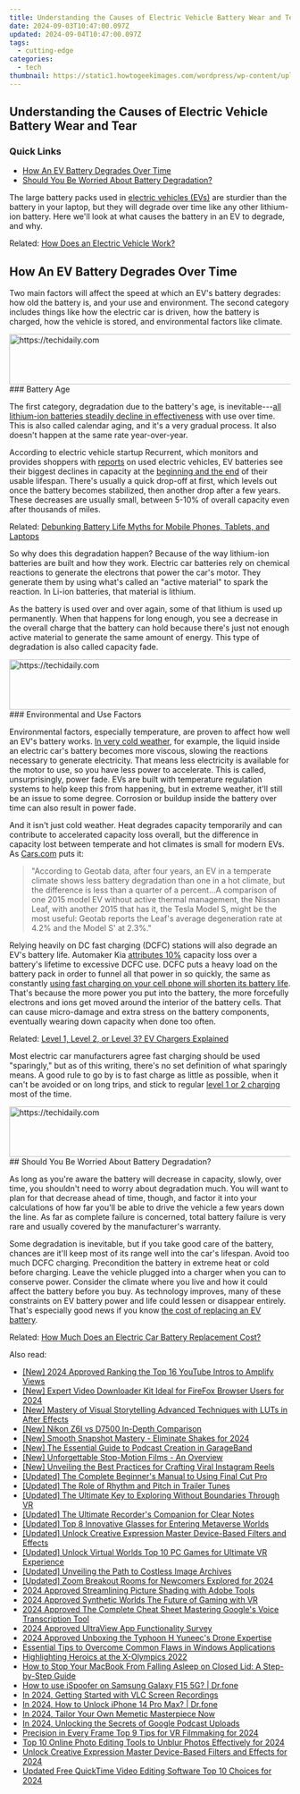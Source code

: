 ```yaml
---
title: Understanding the Causes of Electric Vehicle Battery Wear and Tear
date: 2024-09-03T10:47:00.097Z
updated: 2024-09-04T10:47:00.097Z
tags:
  - cutting-edge
categories:
  - tech
thumbnail: https://static1.howtogeekimages.com/wordpress/wp-content/uploads/2022/05/lithium-ion-batteries-fanned.jpg
---
```


## Understanding the Causes of Electric Vehicle Battery Wear and Tear

### Quick Links

* [How An EV Battery Degrades Over Time](https://some-guidance.techidaily.com/updated-top-questions-on-vlc-player-mac-integration/)
* [Should You Be Worried About Battery Degradation?](https://win-dash.techidaily.com/acer-wireless-network-adapter-drivers-free-download-and-instant-setup/)

 The large battery packs used in [electric vehicles (EVs)](https://instagram-video-recordings.techidaily.com/new-2024-approved-heres-what-you-dont-know-about-instagram-story-viewer2/) are sturdier than the battery in your laptop, but they will degrade over time like any other lithium-ion battery. Here we'll look at what causes the battery in an EV to degrade, and why.

Related: [How Does an Electric Vehicle Work?](https://instagram-video-recordings.techidaily.com/new-2024-approved-heres-what-you-dont-know-about-instagram-story-viewer2/) 

##  How An EV Battery Degrades Over Time

 Two main factors will affect the speed at which an EV's battery degrades: how old the battery is, and your use and environment. The second category includes things like how the electric car is driven, how the battery is charged, how the vehicle is stored, and environmental factors like climate.

<!-- affiliate ads begin -->
<a href="https://appsumo.8odi.net/c/5597632/2068412/7443" target="_top" id="2068412">
  <img src="//a.impactradius-go.com/display-ad/7443-2068412" border="0" alt="https://techidaily.com" width="728" height="90"/>
</a>
<img height="0" width="0" src="https://appsumo.8odi.net/i/5597632/2068412/7443" style="position:absolute;visibility:hidden;" border="0" />
<!-- affiliate ads end -->
###  Battery Age

 The first category, degradation due to the battery's age, is inevitable---[all lithium-ion batteries steadily decline in effectiveness](https://screen-capture.techidaily.com/in-2024-ranking-the-ultimate-in-mac-gif-recorders/) with use over time. This is also called calendar aging, and it's a very gradual process. It also doesn't happen at the same rate year-over-year.

 According to electric vehicle startup Recurrent, which monitors and provides shoppers with [reports](https://www.recurrentauto.com/for-shoppers) on used electric vehicles, EV batteries see their biggest declines in capacity at the [beginning and the end](https://www.recurrentauto.com/research/how-batteries-degrade) of their usable lifespan. There's usually a quick drop-off at first, which levels out once the battery becomes stabilized, then another drop after a few years. These decreases are usually small, between 5-10% of overall capacity even after thousands of miles.

Related: [Debunking Battery Life Myths for Mobile Phones, Tablets, and Laptops](https://screen-capture.techidaily.com/in-2024-ranking-the-ultimate-in-mac-gif-recorders/) 

 So why does this degradation happen? Because of the way lithium-ion batteries are built and how they work. Electric car batteries rely on chemical reactions to generate the electrons that power the car's motor. They generate them by using what's called an "active material" to spark the reaction. In Li-ion batteries, that material is lithium.

 As the battery is used over and over again, some of that lithium is used up permanently. When that happens for long enough, you see a decrease in the overall charge that the battery can hold because there's just not enough active material to generate the same amount of energy. This type of degradation is also called capacity fade.

<!-- affiliate ads begin -->
<a href="https://appsumo.8odi.net/c/5597632/2118326/7443" target="_top" id="2118326">
  <img src="//a.impactradius-go.com/display-ad/7443-2118326" border="0" alt="https://techidaily.com" width="728" height="90"/>
</a>
<img height="0" width="0" src="https://appsumo.8odi.net/i/5597632/2118326/7443" style="position:absolute;visibility:hidden;" border="0" />
<!-- affiliate ads end -->
###  Environmental and Use Factors

 Environmental factors, especially temperature, are proven to affect how well an EV's battery works. [In very cold weather](https://pokemon-go-android.techidaily.com/in-2024-9-mind-blowing-tricks-to-hatch-eggs-in-pokemon-go-without-walking-on-poco-x5-pro-drfone-by-drfone-virtual-android/), for example, the liquid inside an electric car's battery becomes more viscous, slowing the reactions necessary to generate electricity. That means less electricity is available for the motor to use, so you have less power to accelerate. This is called, unsurprisingly, power fade. EVs are built with temperature regulation systems to help keep this from happening, but in extreme weather, it'll still be an issue to some degree. Corrosion or buildup inside the battery over time can also result in power fade.

 And it isn't just cold weather. Heat degrades capacity temporarily and can contribute to accelerated capacity loss overall, but the difference in capacity lost between temperate and hot climates is small for modern EVs. As [Cars.com](https://www.cars.com/articles/your-guide-to-ev-batteries-premature-death-range-loss-and-preservation-446126/#range-loss-is-guaranteed-by-age) puts it:

> "According to Geotab data, after four years, an EV in a temperate climate shows less battery degradation than one in a hot climate, but the difference is less than a quarter of a percent...A comparison of one 2015 model EV without active thermal management, the Nissan Leaf, with another 2015 that has it, the Tesla Model S, might be the most useful: Geotab reports the Leaf's average degeneration rate at 4.2% and the Model S' at 2.3%."

 Relying heavily on DC fast charging (DCFC) stations will also degrade an EV's battery life. Automaker Kia [attributes 10%](https://www.kia.com/dm/discover-kia/ask/how-to-extend-ev-battery-life.html) capacity loss over a battery's lifetime to excessive DCFC use. DCFC puts a heavy load on the battery pack in order to funnel all that power in so quickly, the same as constantly [using fast charging on your cell phone will shorten its battery life](https://facebook-videos.techidaily.com/enhance-mobile-viewing-fb-videos-on-android/). That's because the more power you put into the battery, the more forcefully electrons and ions get moved around the interior of the battery cells. That can cause micro-damage and extra stress on the battery components, eventually wearing down capacity when done too often.

Related: [Level 1, Level 2, or Level 3? EV Chargers Explained](https://visual-screen-recording.techidaily.com/unveiling-wintv-magic-compre-written-guide-to-capturing-live-on-windows-pc-for-2024/) 

 Most electric car manufacturers agree fast charging should be used "sparingly," but as of this writing, there's no set definition of what sparingly means. A good rule to go by is to fast charge as little as possible, when it can't be avoided or on long trips, and stick to regular [level 1 or 2 charging](https://visual-screen-recording.techidaily.com/unveiling-wintv-magic-compre-written-guide-to-capturing-live-on-windows-pc-for-2024/) most of the time.

<!-- affiliate ads begin -->
<a href="https://appsumo.8odi.net/c/5597632/2024338/7443" target="_top" id="2024338">
  <img src="//a.impactradius-go.com/display-ad/7443-2024338" border="0" alt="https://techidaily.com" width="728" height="90"/>
</a>
<img height="0" width="0" src="https://appsumo.8odi.net/i/5597632/2024338/7443" style="position:absolute;visibility:hidden;" border="0" />
<!-- affiliate ads end -->
##  Should You Be Worried About Battery Degradation?

 As long as you're aware the battery will decrease in capacity, slowly, over time, you shouldn't need to worry about degradation much. You will want to plan for that decrease ahead of time, though, and factor it into your calculations of how far you'll be able to drive the vehicle a few years down the line. As far as complete failure is concerned, total battery failure is very rare and usually covered by the manufacturer's warranty.

 Some degradation is inevitable, but if you take good care of the battery, chances are it'll keep most of its range well into the car's lifespan. Avoid too much DCFC charging. Precondition the battery in extreme heat or cold before charging. Leave the vehicle plugged into a charger when you can to conserve power. Consider the climate where you live and how it could affect the battery before you buy. As technology improves, many of these constraints on EV battery power and life could lessen or disappear entirely. That's especially good news if you know [the cost of replacing an EV battery](https://phone-solutions.techidaily.com/best-android-data-recovery-retrieve-lost-pictures-from-oppo-reno-11f-5g-by-fonelab-android-recover-pictures/).

Related: [How Much Does an Electric Car Battery Replacement Cost?](https://phone-solutions.techidaily.com/best-android-data-recovery-retrieve-lost-pictures-from-oppo-reno-11f-5g-by-fonelab-android-recover-pictures/)

<ins class="adsbygoogle"
     style="display:block"
     data-ad-format="autorelaxed"
     data-ad-client="ca-pub-7571918770474297"
     data-ad-slot="1223367746"></ins>



<ins class="adsbygoogle"
     style="display:block"
     data-ad-client="ca-pub-7571918770474297"
     data-ad-slot="8358498916"
     data-ad-format="auto"
     data-full-width-responsive="true"></ins>

<span class="atpl-alsoreadstyle">Also read:</span>
<div><ul>
<li><a href="https://youtube-docs.techidaily.com/024-approved-ranking-the-top-16-youtube-intros-to-amplify-views/"><u>[New] 2024 Approved  Ranking the Top 16 YouTube Intros to Amplify Views</u></a></li>
<li><a href="https://facebook-video-recording.techidaily.com/new-expert-video-downloader-kit-ideal-for-firefox-browser-users-for-2024/"><u>[New] Expert Video Downloader Kit  Ideal for FireFox Browser Users for 2024</u></a></li>
<li><a href="https://extra-approaches.techidaily.com/new-mastery-of-visual-storytelling-advanced-techniques-with-luts-in-after-effects/"><u>[New] Mastery of Visual Storytelling  Advanced Techniques with LUTs in After Effects</u></a></li>
<li><a href="https://some-skills.techidaily.com/new-nikon-z6i-vs-d7500-in-depth-comparison/"><u>[New] Nikon Z6I vs D7500 In-Depth Comparison</u></a></li>
<li><a href="https://fox-friendly.techidaily.com/new-smooth-snapshot-mastery-eliminate-shakes-for-2024/"><u>[New] Smooth Snapshot Mastery - Eliminate Shakes for 2024</u></a></li>
<li><a href="https://some-skills.techidaily.com/new-the-essential-guide-to-podcast-creation-in-garageband/"><u>[New] The Essential Guide to Podcast Creation in GarageBand</u></a></li>
<li><a href="https://some-skills.techidaily.com/new-unforgettable-stop-motion-films-an-overview/"><u>[New] Unforgettable Stop-Motion Films - An Overview</u></a></li>
<li><a href="https://instagram-clips.techidaily.com/new-unveiling-the-best-practices-for-crafting-viral-instagram-reels/"><u>[New] Unveiling the Best Practices for Crafting Viral Instagram Reels</u></a></li>
<li><a href="https://some-skills.techidaily.com/updated-the-complete-beginners-manual-to-using-final-cut-pro/"><u>[Updated] The Complete Beginner's Manual to Using Final Cut Pro</u></a></li>
<li><a href="https://some-skills.techidaily.com/updated-the-role-of-rhythm-and-pitch-in-trailer-tunes/"><u>[Updated] The Role of Rhythm and Pitch in Trailer Tunes</u></a></li>
<li><a href="https://some-skills.techidaily.com/updated-the-ultimate-key-to-exploring-without-boundaries-through-vr/"><u>[Updated] The Ultimate Key to Exploring Without Boundaries Through VR</u></a></li>
<li><a href="https://some-skills.techidaily.com/updated-the-ultimate-recorders-companion-for-clear-notes/"><u>[Updated] The Ultimate Recorder's Companion for Clear Notes</u></a></li>
<li><a href="https://some-skills.techidaily.com/updated-top-8-innovative-glasses-for-entering-metaverse-worlds/"><u>[Updated] Top 8 Innovative Glasses for Entering Metaverse Worlds</u></a></li>
<li><a href="https://some-skills.techidaily.com/updated-unlock-creative-expression-master-device-based-filters-and-effects/"><u>[Updated] Unlock Creative Expression  Master Device-Based Filters and Effects</u></a></li>
<li><a href="https://some-skills.techidaily.com/updated-unlock-virtual-worlds-top-10-pc-games-for-ultimate-vr-experience/"><u>[Updated] Unlock Virtual Worlds  Top 10 PC Games for Ultimate VR Experience</u></a></li>
<li><a href="https://some-skills.techidaily.com/updated-unveiling-the-path-to-costless-image-archives/"><u>[Updated] Unveiling the Path to Costless Image Archives</u></a></li>
<li><a href="https://on-screen-recording.techidaily.com/updated-zoom-breakout-rooms-for-newcomers-explored-for-2024/"><u>[Updated] Zoom Breakout Rooms for Newcomers Explored for 2024</u></a></li>
<li><a href="https://some-skills.techidaily.com/2024-approved-streamlining-picture-shading-with-adobe-tools/"><u>2024 Approved  Streamlining Picture Shading with Adobe Tools</u></a></li>
<li><a href="https://some-skills.techidaily.com/2024-approved-synthetic-worlds-the-future-of-gaming-with-vr/"><u>2024 Approved  Synthetic Worlds  The Future of Gaming with VR</u></a></li>
<li><a href="https://some-skills.techidaily.com/2024-approved-the-complete-cheat-sheet-mastering-googles-voice-transcription-tool/"><u>2024 Approved  The Complete Cheat Sheet  Mastering Google's Voice Transcription Tool</u></a></li>
<li><a href="https://some-skills.techidaily.com/2024-approved-ultraview-app-functionality-survey/"><u>2024 Approved  UltraView App Functionality Survey</u></a></li>
<li><a href="https://some-skills.techidaily.com/2024-approved-unboxing-the-typhoon-h-yuneecs-drone-expertise/"><u>2024 Approved  Unboxing the Typhoon H  Yuneec's Drone Expertise</u></a></li>
<li><a href="https://win11.techidaily.com/essential-tips-to-overcome-common-flaws-in-windows-applications/"><u>Essential Tips to Overcome Common Flaws in Windows Applications</u></a></li>
<li><a href="https://fox-helps.techidaily.com/highlighting-heroics-at-the-x-olympics-2022/"><u>Highlighting Heroics at the X-Olympics 2022</u></a></li>
<li><a href="https://technical-tips.techidaily.com/how-to-stop-your-macbook-from-falling-asleep-on-closed-lid-a-step-by-step-guide/"><u>How to Stop Your MacBook From Falling Asleep on Closed Lid: A Step-by-Step Guide</u></a></li>
<li><a href="https://change-location.techidaily.com/how-to-use-ispoofer-on-samsung-galaxy-f15-5g-drfone-by-drfone-virtual-android/"><u>How to use iSpoofer on Samsung Galaxy F15 5G? | Dr.fone</u></a></li>
<li><a href="https://screen-video-capture.techidaily.com/in-2024-getting-started-with-vlc-screen-recordings/"><u>In 2024, Getting Started with VLC Screen Recordings</u></a></li>
<li><a href="https://iphone-unlock.techidaily.com/in-2024-how-to-unlock-iphone-14-pro-max-drfone-by-drfone-ios/"><u>In 2024, How to Unlock iPhone 14 Pro Max? | Dr.fone</u></a></li>
<li><a href="https://some-approaches.techidaily.com/in-2024-tailor-your-own-memetic-masterpiece-now/"><u>In 2024, Tailor Your Own Memetic Masterpiece Now</u></a></li>
<li><a href="https://some-skills.techidaily.com/in-2024-unlocking-the-secrets-of-google-podcast-uploads/"><u>In 2024, Unlocking the Secrets of Google Podcast Uploads</u></a></li>
<li><a href="https://extra-guidance.techidaily.com/precision-in-every-frame-top-9-tips-for-vr-filmmaking-for-2024/"><u>Precision in Every Frame  Top 9 Tips for VR Filmmaking for 2024</u></a></li>
<li><a href="https://some-skills.techidaily.com/top-10-online-photo-editing-tools-to-unblur-photos-effectively-for-2024/"><u>Top 10 Online Photo Editing Tools to Unblur Photos Effectively for 2024</u></a></li>
<li><a href="https://some-skills.techidaily.com/unlock-creative-expression-master-device-based-filters-and-effects-for-2024/"><u>Unlock Creative Expression  Master Device-Based Filters and Effects for 2024</u></a></li>
<li><a href="https://ai-video-apps.techidaily.com/updated-free-quicktime-video-editing-software-top-10-choices-for-2024/"><u>Updated Free QuickTime Video Editing Software Top 10 Choices for 2024</u></a></li>
</ul></div>
